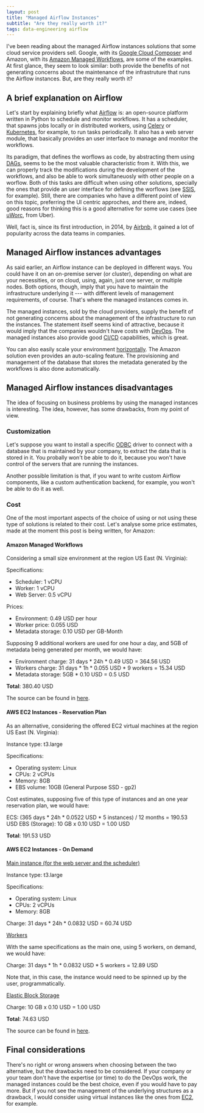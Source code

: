 ```yaml
---
layout: post
title: "Managed Airflow Instances"
subtitle: "Are they really worth it?"
tags: data-engineering airflow
---
```


I've been reading about the managed Airflow instances solutions that some cloud service providers sell. Google, with its [Google Cloud Composer](https://cloud.google.com/composer/docs/concepts/overview) and Amazon, with its [Amazon Managed Workflows](https://aws.amazon.com/managed-workflows-for-apache-airflow/), are some of the examples. At first glance, they seem to look similar: both provide the benefits of not generating concerns about the maintenance of the infrastruture that runs the Airflow instances. But, are they really worth it?


## A brief explanation on Airflow

Let's start by explaining briefly what [Airflow](https://airflow.apache.org/) is: an open-source platform written in Python to schedule and monitor workflows. It has a scheduler, that spawns jobs locally or in distributed workers, using [Celery](https://docs.celeryproject.org/en/stable/) or [Kubernetes](https://kubernetes.io/), for example, to run tasks periodically. It also has a web server module, that basically provides an user interface to manage and monitor the workflows.

Its paradigm, that defines the worflows as code, by abstracting them using [DAGs](https://en.wikipedia.org/wiki/Directed_acyclic_graph), seems to be the most valuable characteristic from it. With this, we can properly track the modifications during the development of the workflows, and also be able to work simultaneuosly with other people on a worflow. Both of this tasks are difficult when using other solutions, specially the ones that provide an user interface for defining the worflows (see [SSIS](https://docs.microsoft.com/en-us/sql/integration-services/sql-server-integration-services), for example). Still, there are companies who have a different point of view on this topic, preferring the UI centric approches, and there are, indeed, good reasons for thinking this is a good alternative for some use cases (see [uWorc](https://eng.uber.com/no-code-workflow-orchestrator/), from Uber).

Well, fact is, since its first introduction, in 2014, by [Airbnb](https://airbnb.io/), it gained a lot of popularity across the data teams in companies.


## Managed Airflow instances advantages

As said earlier, an Airflow instance can be deployed in different ways. You could have it on an on-premise server (or cluster), depending on what are your necessities, or on cloud, using, again, just one server, or multiple nodes. Both options, though, imply that you have to maintain the infrastructure underlying it --- with different levels of management requirements, of course. That's where the managed instances comes in.

The managed instances, sold by the cloud providers, supply the benefit of not generating concerns about the management of the infrastructure to run the instances. The statement itself seems kind of attractive, because it would imply that the companies wouldn't have costs with [DevOps](https://en.wikipedia.org/wiki/DevOps). The managed instances also provide good [CI/CD](https://en.wikipedia.org/wiki/CI/CD) capabilities, which is great.

You can also easily scale your environment [horizontally](https://en.wikipedia.org/wiki/Scalability#Horizontal_(scale_out)_and_vertical_scaling_(scale_up)). The Amazon solution even provides an auto-scaling feature. The provisioning and management of the database that stores the metadata generated by the workflows is also done automatically.

## Managed Airflow instances disadvantages

The idea of focusing on business problems by using the managed instances is interesting. The idea, however, has some drawbacks, from my point of view. 

### Customization

Let's suppose you want to install a specific [ODBC](https://en.wikipedia.org/wiki/Open_Database_Connectivity) driver to connect with a database that is maintained by your company, to extract the data that is stored in it. You probally won't be able to do it, because you won't have control of the servers that are running the instances. 

Another possible limitation is that, if you want to write custom Airflow components, like a custom authentication backend, for example, you won't be able to do it as well.

### Cost

One of the most important aspects of the choice of using or not using these type of solutions is related to their cost. Let's analyse some price estimates, made at the moment this post is being written, for Amazon:

#### Amazon Managed Workflows

Considering a small size environment at the region US East (N. Virginia):

Specifications: 

- Scheduler: 1 vCPU
- Worker: 1 vCPU
- Web Server: 0.5 vCPU

Prices:

- Environment: 0.49 USD per hour
- Worker price: 0.055 USD
- Metadata storage: 0.10 USD per GB-Month

Supposing 9 additional workers are used for one hour a day, and 5GB of metadata being generated per month, we would have:

- Environment charge: 31 days * 24h * 0.49 USD = 364.56 USD
- Workers charge: 31 days * 1h * 0.055 USD * 9 workers = 15.34 USD
- Metadata storage: 5GB * 0.10 USD = 0.5 USD

**Total**: 380.40 USD


The source can be found in [here](https://aws.amazon.com/managed-workflows-for-apache-airflow/pricing/
). 
#### AWS EC2 Instances - Reservation Plan

As an alternative, considering the offered EC2 virtual machines at the region US East (N. Virginia):

Instance type: t3.large

Specifications:

- Operating system: Linux
- CPUs: 2 vCPUs
- Memory: 8GB
- EBS volume: 10GB (General Purpose SSD - gp2)


Cost estimates, supposing five of this type of instances and an one year reservation plan, we would have: 

ECS: (365 days * 24h * 0.0522 USD * 5 instances) / 12 months = 190.53 USD
EBS (Storage): 10 GB x 0.10 USD = 1.00 USD

**Total**: 191.53 USD


#### AWS EC2 Instances - On Demand

<u> Main instance (for the web server and the scheduler) </u>

Instance type: t3.large

Specifications:

- Operating system: Linux
- CPUs: 2 vCPUs
- Memory: 8GB

Charge: 31 days * 24h * 0.0832 USD = 60.74 USD

<u> Workers </u>

With the same specifications as the main one, using 5 workers, on demand, we would have:

Charge: 31 days * 1h * 0.0832 USD * 5 workers = 12.89 USD

Note that, in this case, the instance would need to be spinned up by the user, programmatically.

<u> Elastic Block Storage </u>

Charge: 10 GB x 0.10 USD = 1.00 USD


**Total**: 74.63 USD


The source can be found in [here](https://calculator.aws/#/createCalculator/EC2). 


## Final considerations

There's no right or wrong answers when choosing between the two alternative, but the drawbacks need to be considered. If your company or your team don't have the expertise (or time) to do the DevOps work, the managed instances could be the best choice, even if you would have to pay more. But if you not see the management of the underlying structures as a drawback, I would consider using virtual instances like the ones from [EC2](https://en.wikipedia.org/wiki/Amazon_Elastic_Compute_Cloud), for example.

